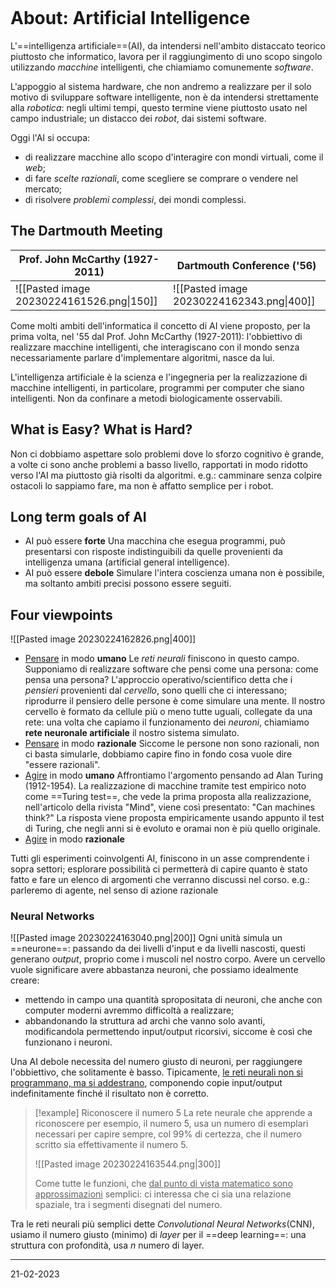 ```toc
```
# About: Artificial Intelligence
L'==intelligenza artificiale==(AI), da intendersi nell'ambito distaccato teorico piuttosto che informatico, lavora per il raggiungimento di uno scopo singolo utilizzando *macchine* intelligenti, che chiamiamo comunemente *software*.

L'appoggio al sistema hardware, che non andremo a realizzare per il solo motivo di sviluppare software intelligente, non è da intendersi strettamente alla *robotica*: negli ultimi tempi, questo termine viene piuttosto usato nel campo industriale; un distacco dei *robot*, dai sistemi software.

Oggi l'AI si occupa:
- di realizzare macchine allo scopo d'interagire con mondi virtuali, come il *web*;
- di fare *scelte razionali*, come scegliere se comprare o vendere nel mercato;
- di risolvere *problemi complessi*, dei mondi complessi.

## The Dartmouth Meeting
| Prof. John McCarthy (1927-2011)           | Dartmouth Conference ('56) |
| ----------------------------------------- | ----------------- |
| ![[Pasted image 20230224161526.png\|150]] |         ![[Pasted image 20230224162343.png\|400]]          |

Come molti ambiti dell'informatica il concetto di AI viene proposto, per la prima volta, nel '55 dal Prof. John McCarthy (1927-2011): l'obbiettivo di realizzare macchine intelligenti, che interagiscano con il mondo senza necessariamente parlare d'implementare algoritmi, nasce da lui.

L'intelligenza artificiale è la scienza e l'ingegneria per la realizzazione di macchine intelligenti, in particolare, programmi per computer che siano intelligenti.
Non da confinare a metodi biologicamente osservabili.

## What is Easy? What is Hard?
Non ci dobbiamo aspettare solo problemi dove lo sforzo cognitivo è grande, a volte ci sono anche problemi a basso livello, rapportati in modo ridotto verso l'AI ma piuttosto già risolti da algoritmi.
e.g.: camminare senza colpire ostacoli lo sappiamo fare, ma non è affatto semplice per i robot.

## Long term goals of AI
- AI può essere **forte**
  Una macchina che esegua programmi, può presentarsi con risposte indistinguibili da quelle provenienti da intelligenza umana (artificial general intelligence).
- AI può essere **debole**
  Simulare l'intera coscienza umana non è possibile, ma soltanto ambiti precisi possono essere seguiti.

## Four viewpoints
![[Pasted image 20230224162826.png|400]]
- <u>Pensare</u> in modo **umano**
  Le *reti neurali* finiscono in questo campo.
  Supponiamo di realizzare software che pensi come una persona: come pensa una persona? L'approccio operativo/scientifico detta che i *pensieri* provenienti dal *cervello*, sono quelli che ci interessano; riprodurre il pensiero delle persone è come simulare una mente. Il nostro cervello è formato da cellule più o meno tutte uguali, collegate da una rete: una volta che capiamo il funzionamento dei *neuroni*, chiamiamo **rete neuronale artificiale** il nostro sistema simulato.
- <u>Pensare</u> in modo **razionale**
  Siccome le persone non sono razionali, non ci basta simularle, dobbiamo capire fino in fondo cosa vuole dire "essere razionali".
- <u>Agire</u> in modo **umano**
  Affrontiamo l'argomento pensando ad Alan Turing (1912-1954).
  La realizzazione di macchine tramite test empirico noto come ==Turing test==, che vede la prima proposta alla realizzazione, nell'articolo della rivista "Mind", viene così presentato: "Can machines think?"
  La risposta viene proposta empiricamente usando appunto il test di Turing, che negli anni si è evoluto e oramai non è più quello originale. 
- <u>Agire</u> in modo **razionale**

Tutti gli esperimenti coinvolgenti AI, finiscono in un asse comprendente i sopra settori; esplorare possibilità ci permetterà di capire quanto è stato fatto e fare un elenco di argomenti che verranno discussi nel corso.
e.g.: parleremo di agente, nel senso di azione razionale

### Neural Networks
![[Pasted image 20230224163040.png|200]]
Ogni unità simula un ==neurone==: passando da dei livelli d'input e da livelli nascosti, questi generano *output*, proprio come i muscoli nel nostro corpo. Avere un cervello vuole significare avere abbastanza neuroni, che possiamo idealmente creare:
- mettendo in campo una quantità spropositata di neuroni, che anche con computer moderni avremmo difficoltà a realizzare;
- abbandonando la struttura ad archi che vanno solo avanti, modificandola permettendo input/output ricorsivi, siccome è così che funzionano i neuroni.
  
Una AI debole necessita del numero giusto di neuroni, per raggiungere l'obbiettivo, che solitamente è basso. Tipicamente, <u>le reti neurali non si programmano, ma si addestrano</u>, componendo copie input/output indefinitamente finché il risultato non è corretto. 

> [!example] Riconoscere il numero 5
> La rete neurale che apprende a riconoscere per esempio, il numero 5, usa un numero di esemplari necessari per capire sempre, col 99% di certezza, che il numero scritto sia effettivamente il numero 5. 
> 
>![[Pasted image 20230224163544.png|300]]
>
>Come tutte le funzioni, che <u>dal punto di vista matematico sono approssimazioni</u> semplici: ci interessa che ci sia una relazione spaziale, tra i segmenti disegnati del numero.

Tra le reti neurali più semplici dette *Convolutional Neural Networks*(CNN), usiamo il numero giusto (minimo) di *layer* per il ==deep learning==: una struttura con profondità, usa $n$ numero di layer.

---
21-02-2023